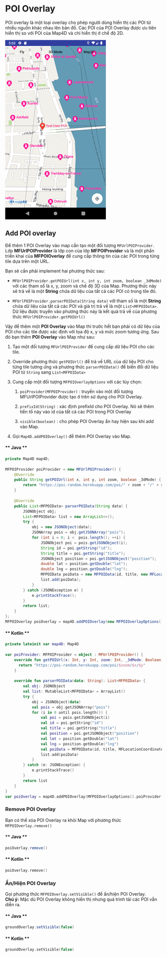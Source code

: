 # POI Overlay

POI overlay là một loại overlay cho phép người dùng hiển thị các POI từ nhiều nguồn khác nhau lên bản đồ. Các POI của
POI Overlay được ưu tiên hiển thị so với POI của Map4D và chỉ hiển thị ở chế độ 2D.

![CocoaPods](../../resources/poiOverlay.png)

## Add POI overlay

Để thêm 1 POI Overlay vào map cần tạo một đối tượng `MFUrlPOIProvider`. Lớp **MFUrlPOIProvider** là lớp con của
lớp **MFPOIProvider** và là một phần triển khai của **MFPOIOverlay** để cung cấp thông tin của các POI trong từng tile dựa
trên một URL.

Bạn sẽ cần phải implement hai phương thức sau:
- `MFUrlPOIProvider.getPOIUrl(int x, int y, int zoom, boolean _3dMode)` với các tham số là x, y, zoom và chế độ 3D của Map.
Phương thức này sẽ trả về là một **String** chứa dữ liệu của tất cả các POI có trong tile đó.

- `MFUrlPOIProvider.parserPOIData(String data)` với tham số là một **String** chứa dữ liệu của tất cả các POI và giá trị
trả về là một `List<MFPOIData>`. Dữ liệu được truyền vào phương thức này là kết quả trả về của phương thức `MFUrlPOIProvider.getPOIUrl()`

Vậy để thêm một **POI Overlay** vào Map thì trước hết bạn phải có dữ liệu của POI cho các tile được xác định với tọa độ x, y và mức
zoom tương ứng. Sau đó bạn thêm **POI Overlay** vào Map như sau:

1. Tạo một đối tượng `MFUrlPOIProvider` để cung cấp dữ liệu POI cho các tile.
2. Override phương thức `getPOIUrl()` để trả về URL của dữ liệu POI cho từng tile tương ứng và phương thức `parserPOIData()`
để biến đổi dữ liệu POI từ `String` sang `List<MFPOIData>`
3. Cung cấp một đối tượng `MFPOIOverlayOptions` với các tùy chọn:

    1. `poiProvider(MFPOIProvider)` : truyền vào một đối tượng MFUrlPOIProvider được tạo ở trên sử dụng cho POI Overlay.
    
    2. `prefixId(String)` : xác định prefixId cho POI Overlay. Nó sẽ thêm tiền tố này vào id của tất cả các POI trong POI Overlay

    3. `visible(boolean)` : cho phép POI Overlay ẩn hay hiện sau khi add vào Map.

4. Gọi `Map4D.addPOIOverlay()` để thêm POI Overlay vào Map.

<!-- tabs:start -->
#### ** Java **

```java
private Map4D map4D;

MFPOIProvider poiProvider = new MFUrlPOIProvider() {
    @Override
    public String getPOIUrl(int x, int y, int zoom, boolean _3dMode) {
        return "https://poi-random.herokuapp.com/poi/" + zoom + "/" + x + "/" + y;
    }

    @Override
    public List<MFPOIData> parserPOIData(String data) {
        JSONObject obj;
        List<MFPOIData> list = new ArrayList<>();
        try {
            obj = new JSONObject(data);
            JSONArray pois = obj.getJSONArray("pois");
            for (int i = 0; i <  pois.length(); ++i) {
                JSONObject poi = pois.getJSONObject(i);
                String id = poi.getString("id");
                String title = poi.getString("title");
                JSONObject position = poi.getJSONObject("position");
                double lat = position.getDouble("lat");
                double lng = position.getDouble("lng");
                MFPOIData poiData = new MFPOIData(id, title, new MFLocationCoordinate(lat, lng));
                list.add(poiData);
            }
        } catch (JSONException e) {
            e.printStackTrace();
        }
        return list;
    }
};
MFPOIOverlay poiOverlay = map4D.addPOIOverlay(new MFPOIOverlayOptions().poiProvider(poiProvider).prefixId("poiOverlay-"));
```

#### ** Kotlin **

```kotlin
private lateinit var map4D: Map4D

var poiProvider: MFPOIProvider = object : MFUrlPOIProvider() {
    override fun getPOIUrl(x: Int, y: Int, zoom: Int, _3dMode: Boolean): String {
      return "https://poi-random.herokuapp.com/poi/$zoom/$x/$y"
    }

    override fun parserPOIData(data: String): List<MFPOIData> {
        val obj: JSONObject
        val list: MutableList<MFPOIData> = ArrayList()
        try {
            obj = JSONObject(data)
            val pois = obj.getJSONArray("pois")
            for (i in 0 until pois.length()) {
                val poi = pois.getJSONObject(i)
                val id = poi.getString("id")
                val title = poi.getString("title")
                val position = poi.getJSONObject("position")
                val lat = position.getDouble("lat")
                val lng = position.getDouble("lng")
                val poiData = MFPOIData(id, title, MFLocationCoordinate(lat, lng))
                list.add(poiData)
            }
        } catch (e: JSONException) {
            e.printStackTrace()
        }
        return list
    }
}
var poiOverlay = map4D.addPOIOverlay(MFPOIOverlayOptions().poiProvider(poiProvider).prefixId("poiOverlay-"))
```
<!-- tabs:end -->

### Remove POI Overlay

Bạn có thể xóa POI Overlay ra khỏi Map với phương thức `MFPOIOverlay.remove()`

<!-- tabs:start -->
#### ** Java **

```java
poiOverlay.remove()
```

#### ** Kotlin **

```kotlin
poiOverlay.remove()
```
<!-- tabs:end -->

### Ẩn/Hiện POI Overlay

Gọi phương thức `MFPOIOverlay.setVisible()` để ẩn/hiện POI Overlay.  
**Chú ý:** Mặc dù POI Overlay không hiển thị nhưng quá trình tải các POI vẫn diễn ra.

<!-- tabs:start -->
#### ** Java **

```java
groundOverlay.setVisible(false)
```

#### ** Kotlin **

```kotlin
groundOverlay.setVisible(false)
```
<!-- tabs:end -->

